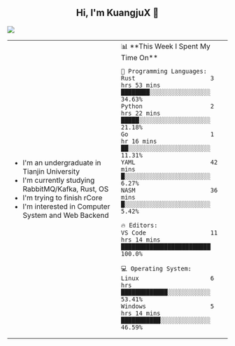 <h2 align="center"> Hi, I'm KuangjuX 👋 </h2>
<p><img src="https://w.wallhaven.cc/full/nz/wallhaven-nz1e8j.jpg"></p>
<table>
    <tr>
        <td valign="center" width="50%">
            <ul>
                <li>I'm an undergraduate in Tianjin University</li>
                <li>I'm currently studying RabbitMQ/Kafka, Rust, OS</li>
                <li>I'm trying to finish rCore</li>
                <li>I'm interested in Computer System and Web Backend</li>
            </ul>
        </td>
       <td valign="top" width="50%">
<!--START_SECTION:waka-->
📊 **This Week I Spent My Time On** 

```text
💬 Programming Languages: 
Rust                     3 hrs 53 mins       ████████░░░░░░░░░░░░░░░░░   34.63% 
Python                   2 hrs 22 mins       █████░░░░░░░░░░░░░░░░░░░░   21.18% 
Go                       1 hr 16 mins        ██░░░░░░░░░░░░░░░░░░░░░░░   11.31% 
YAML                     42 mins             █░░░░░░░░░░░░░░░░░░░░░░░░   6.27% 
NASM                     36 mins             █░░░░░░░░░░░░░░░░░░░░░░░░   5.42%

🔥 Editors: 
VS Code                  11 hrs 14 mins      █████████████████████████   100.0%

💻 Operating System: 
Linux                    6 hrs               █████████████░░░░░░░░░░░░   53.41% 
Windows                  5 hrs 14 mins       ███████████░░░░░░░░░░░░░░   46.59%

```


<!--END_SECTION:waka-->
</td></tr>
</table>
